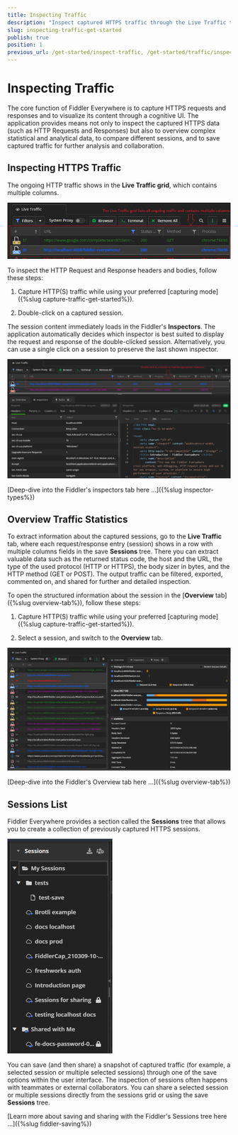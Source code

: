 ```yaml
---
title: Inspecting Traffic
description: "Inspect captured HTTPS traffic through the Live Traffic tab in the Fiddler Everywhere proxy tool."
slug: inspecting-traffic-get-started
publish: true
position: 1
previous_url: /get-started/inspect-traffic, /get-started/traffic/inspect-traffic, /traffic/inspect-traffic
---
```


# Inspecting Traffic

The core function of Fiddler Everywhere is to capture HTTPS requests and responses and to visualize its content through a cognitive UI. The application provides means not only to inspect the captured HTTPS data (such as HTTP Requests and Responses) but also to overview complex statistical and analytical data, to compare different sessions, and to save captured traffic for further analysis and collaboration.

## Inspecting HTTPS Traffic

The ongoing HTTP traffic shows in the **Live Traffic grid**, which contains multiple columns.

![Live Traffic grid in Fiddler Everywhere](../images/inspect-traffic/live-traffic-grid.png)

To inspect the HTTP Request and Response headers and bodies, follow these steps:

1. Capture HTTP(S) traffic while using your preferred [capturing mode]({%slug capture-traffic-get-started%}).

1. Double-click on a captured session.

The session content immediately loads in the Fiddler's **Inspectors**. The application automatically decides which inspector is best suited to display the request and response of the double-clicked session. Alternatively, you can use a single click on a session to preserve the last shown inspector.

![Inspectors in Fiddler Everywhere](../images/inspect-traffic/live-traffic-double-click-inspector.png)

[Deep-dive into the Fiddler's inspectors tab here ...]({%slug inspector-types%})

## Overview Traffic Statistics

To extract information about the captured sessions, go to the **Live Traffic** tab, where each request/response entry (session) shows in a row with multiple columns fields in the save **Sessions** tree. There you can extract valuable data such as the returned status code, the host and the URL, the type of the used protocol (HTTP or HTTPS), the body sizer in bytes, and the HTTP method (GET or POST). The output traffic can be filtered, exported, commented on, and shared for further and detailed inspection.

To open the structured information about the session in the [**Overview** tab]({%slug overview-tab%}), follow these steps:

1. Capture HTTP(S) traffic while using your preferred [capturing mode]({%slug capture-traffic-get-started%}).

1. Select a session, and switch to the **Overview** tab.

![Sessions's overview in Fiddler Everywhere](../images/inspect-traffic/live-traffic-oveerview.png)

[Deep-dive into the Fiddler's Overview tab here ...]({%slug overview-tab%})

## Sessions List

Fiddler Everywhere provides a section called the **Sessions** tree that allows you to create a collection of previously captured HTTPS sessions. 

![Saved traffic snapshots in the `Sessions` list](../images/inspect-traffic/sessions-list.png)

You can save (and then share) a snapshot of captured traffic (for example, a selected session or multiple selected sessions) through one of the save options within the user interface. The inspection of sessions often happens with teammates or external collaborators. You can share a selected session or multiple sessions directly from the sessions grid or using the save **Sessions** tree.

[Learn more about saving and sharing with the Fiddler's Sessions tree here ...]({%slug fiddler-saving%})
